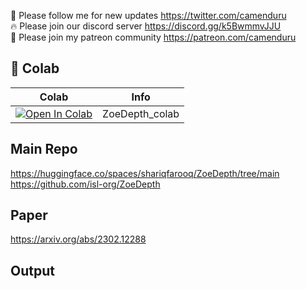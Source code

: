 🐣 Please follow me for new updates https://twitter.com/camenduru <br />
🔥 Please join our discord server https://discord.gg/k5BwmmvJJU <br />
🥳 Please join my patreon community https://patreon.com/camenduru <br />

## 🦒 Colab

| Colab | Info
| --- | --- |
[![Open In Colab](https://colab.research.google.com/assets/colab-badge.svg)](https://colab.research.google.com/github/camenduru/ZoeDepth-colab/blob/main/ZoeDepth_colab.ipynb) | ZoeDepth_colab

## Main Repo
https://huggingface.co/spaces/shariqfarooq/ZoeDepth/tree/main
https://github.com/isl-org/ZoeDepth

## Paper
https://arxiv.org/abs/2302.12288

## Output
